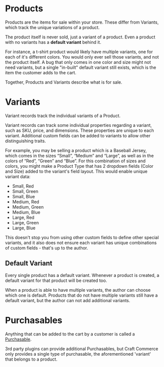 # Products

Products are the items for sale within your store. These differ from Variants, which track the unique variations of a product.

The product itself is never sold, just a variant of a product. Even a product with no variants has a **default variant** behind it.

For instance, a t-shirt product would likely have multiple variants, one for each of it's different colors. You would only ever sell those variants, and not the product itself.
A bug that only comes in one color and size might not need variants, but a single "in-built" default variant still exists, which is the item the customer adds to the cart.

Together, Products and Variants describe what is for sale.


# Variants

Variant records track the individual variants of a Product.

Variant records can track some individual properties regarding a variant, such as SKU, price, and dimensions.
These properties are unique to each variant. Additional custom fields can be added to variants to allow other distinguishing traits.

For example, you may be selling a product which is a Baseball Jersey, which comes in the sizes “Small”, “Medium” and “Large”, as well as in the colors of “Red”, “Green” and “Blue”.
For this combination of sizes and colors, you might make a Product Type that has 2 dropdown fields (Color and Size) added to the variant's field layout.
This would enable unique variant data:

- Small, Red
- Small, Green
- Small, Blue
- Medium, Red
- Medium, Green
- Medium, Blue
- Large, Red
- Large, Green
- Large, Blue

This doesn't stop you from using other custom fields to define other special variants, and it also does not ensure each variant has unique combinations of custom fields - that's up to the author.

## Default Variant

Every single product has a default variant. Whenever a product is created, a default variant for that product will be created too.

When a product is able to have multiple variants, the author can choose which one is default. Products that do not have multiple variants still have a default variant, but the author can not add additional variants.

# Purchasables

Anything that can be added to the cart by a customer is called a [Purchasable](purchasables.md).

3rd party plugins can provide additional Purchasables, but Craft Commerce only provides a single type of purchasable, the aforementioned 'variant' that belongs to a product.

